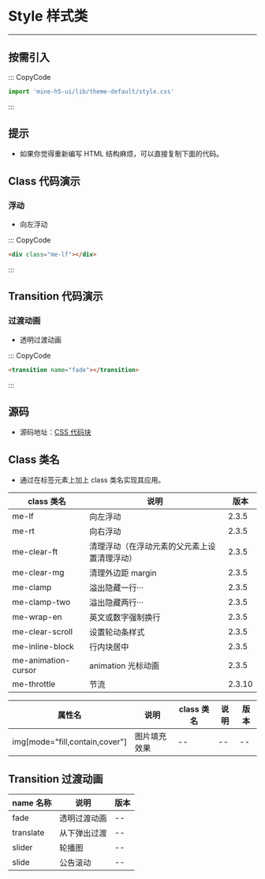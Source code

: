 # Style 样式类

---

## 按需引入

::: CopyCode

```JavaScript
import 'mine-h5-ui/lib/theme-default/style.css'
```

:::

## 提示

- 如果你觉得重新编写 HTML 结构麻烦，可以直接复制下面的代码。

## Class 代码演示

### 浮动

- 向左浮动

::: CopyCode

```HTML
<div class="me-lf"></div>
```

:::

## Transition 代码演示

### 过渡动画

- 透明过渡动画

::: CopyCode

```HTML
<transition name="fade"></transition>
```

:::

## 源码

- 源码地址：[CSS 代码块](https://github.com/biaov/MINE-H5-UI/blob/master/packages/theme-default/style.less)

## Class 类名

- 通过在标签元素上加上 class 类名实现其应用。

| class 类名          | 说明                                         | 版本   |
| ------------------- | -------------------------------------------- | ------ |
| me-lf               | 向左浮动                                     | 2.3.5  |
| me-rt               | 向右浮动                                     | 2.3.5  |
| me-clear-ft         | 清理浮动（在浮动元素的父元素上设置清理浮动） | 2.3.5  |
| me-clear-mg         | 清理外边距 margin                            | 2.3.5  |
| me-clamp            | 溢出隐藏一行···                              | 2.3.5  |
| me-clamp-two        | 溢出隐藏两行···                              | 2.3.5  |
| me-wrap-en          | 英文或数字强制换行                           | 2.3.5  |
| me-clear-scroll     | 设置轮动条样式                               | 2.3.5  |
| me-inline-block     | 行内块居中                                   | 2.3.5  |
| me-animation-cursor | animation 光标动画                           | 2.3.5  |
| me-throttle         | 节流                                         | 2.3.10 |

| 属性名                         | 说明         | class 类名 | 说明 | 版本 |
| ------------------------------ | ------------ | ---------- | ---- | ---- |
| img[mode="fill,contain,cover"] | 图片填充效果 | --         | --   | --   |

## Transition 过渡动画

| name 名称 | 说明         | 版本 |
| --------- | ------------ | ---- |
| fade      | 透明过渡动画 | --   |
| translate | 从下弹出过渡 | --   |
| slider    | 轮播图       | --   |
| slide     | 公告滚动     | --   |
